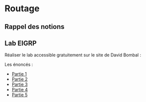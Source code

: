 # Routage

## Rappel des notions


## Lab EIGRP

Réaliser le lab accessible gratuitement sur le site de David Bombal :

Les énoncés :

- [Partie 1](https://davidbombal.com/cisco-ccna-packet-tracer-ultimate-labs-eigrp-troubleshooting-lab-1-can-complete-lab/)
- [Partie 2](https://davidbombal.com/cisco-ccna-packet-tracer-ultimate-labs-eigrp-troubleshooting-lab-2-can-complete-lab/)
- [Partie 3](https://davidbombal.com/cisco-ccna-packet-tracer-ultimate-labs-eigrp-troubleshooting-lab-3-can-complete-lab/)
- [Partie 4](https://davidbombal.com/cisco-ccna-packet-tracer-ultimate-labs-eigrp-troubleshooting-lab-4-can-complete-lab/)
- [Partie 5](https://davidbombal.com/cisco-ccna-packet-tracer-ultimate-labs-eigrp-troubleshooting-lab-5-can-complete-lab/)

